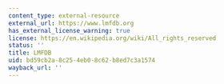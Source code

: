```yaml
---
content_type: external-resource
external_url: https://www.lmfdb.org
has_external_license_warning: true
license: https://en.wikipedia.org/wiki/All_rights_reserved
status: ''
title: LMFDB
uid: bd59cb2a-8c25-4eb0-8c62-b8ed7c3a1574
wayback_url: ''
---
```

